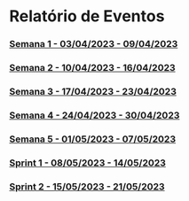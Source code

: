 # Relatório de Eventos

### [Semana 1 - 03/04/2023 - 09/04/2023](semana1.md)

### [Semana 2 - 10/04/2023 - 16/04/2023](semana2.md)

### [Semana 3 - 17/04/2023 - 23/04/2023](semana3.md)

### [Semana 4 - 24/04/2023 - 30/04/2023](semana4.md)

### [Semana 5 - 01/05/2023 - 07/05/2023](semana5.md)

### [Sprint 1 - 08/05/2023 - 14/05/2023](sprint1.md)

### [Sprint 2 - 15/05/2023 - 21/05/2023](sprint2.md)
